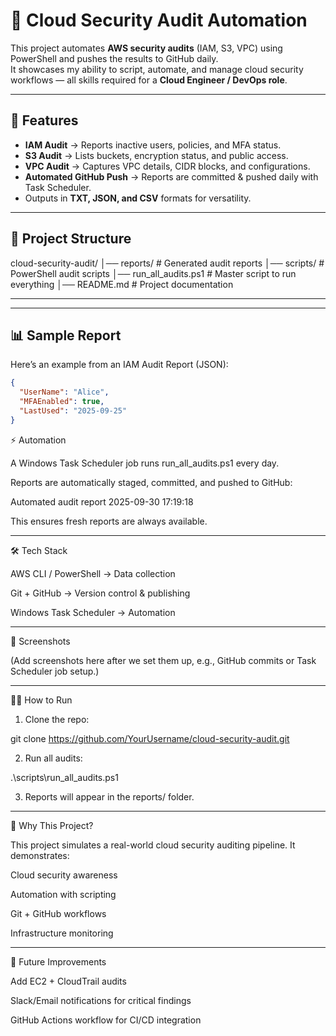 # 🔐 Cloud Security Audit Automation

This project automates **AWS security audits** (IAM, S3, VPC) using PowerShell and pushes the results to GitHub daily.  
It showcases my ability to script, automate, and manage cloud security workflows — all skills required for a **Cloud Engineer / DevOps role**.

---

## 🚀 Features
- **IAM Audit** → Reports inactive users, policies, and MFA status.
- **S3 Audit** → Lists buckets, encryption status, and public access.
- **VPC Audit** → Captures VPC details, CIDR blocks, and configurations.
- **Automated GitHub Push** → Reports are committed & pushed daily with Task Scheduler.
- Outputs in **TXT, JSON, and CSV** formats for versatility.

---

## 📂 Project Structure

cloud-security-audit/
│── reports/ # Generated audit reports
│── scripts/ # PowerShell audit scripts
│── run_all_audits.ps1 # Master script to run everything
│── README.md # Project documentation

---


---

## 📊 Sample Report
Here’s an example from an IAM Audit Report (JSON):

``` json
{
  "UserName": "Alice",
  "MFAEnabled": true,
  "LastUsed": "2025-09-25"
}
```


⚡ Automation

A Windows Task Scheduler job runs run_all_audits.ps1 every day.

Reports are automatically staged, committed, and pushed to GitHub:

Automated audit report 2025-09-30 17:19:18

This ensures fresh reports are always available.

---

🛠️ Tech Stack

AWS CLI / PowerShell → Data collection

Git + GitHub → Version control & publishing

Windows Task Scheduler → Automation

---

📸 Screenshots

(Add screenshots here after we set them up, e.g., GitHub commits or Task Scheduler job setup.)

---

👨‍💻 How to Run

1. Clone the repo:

git clone https://github.com/YourUsername/cloud-security-audit.git


2. Run all audits:

.\scripts\run_all_audits.ps1


3. Reports will appear in the reports/ folder.

---

🎯 Why This Project?

This project simulates a real-world cloud security auditing pipeline.
It demonstrates:

Cloud security awareness

Automation with scripting

Git + GitHub workflows

Infrastructure monitoring

---

📅 Future Improvements

Add EC2 + CloudTrail audits

Slack/Email notifications for critical findings

GitHub Actions workflow for CI/CD integration



